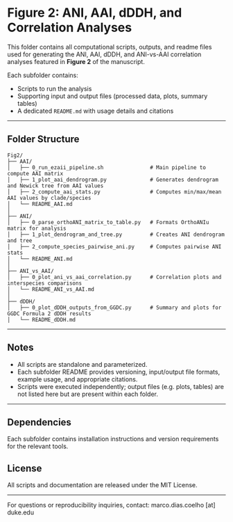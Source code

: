 # Figure 2: ANI, AAI, dDDH, and Correlation Analyses

This folder contains all computational scripts, outputs, and readme files used for generating the ANI, AAI, dDDH, and ANI-vs-AAI correlation analyses featured in **Figure 2** of the manuscript.

Each subfolder contains:
- Scripts to run the analysis
- Supporting input and output files (processed data, plots, summary tables)
- A dedicated `README.md` with usage details and citations

---

## Folder Structure

```
Fig2/
├── AAI/
│   ├── 0_run_ezaii_pipeline.sh               # Main pipeline to compute AAI matrix
│   ├── 1_plot_aai_dendrogram.py              # Generates dendrogram and Newick tree from AAI values
│   ├── 2_compute_aai_stats.py                # Computes min/max/mean AAI values by clade/species
│   └── README_AAI.md
│
├── ANI/
│   ├── 0_parse_orthoANI_matrix_to_table.py   # Formats OrthoANIu matrix for analysis
│   ├── 1_plot_dendrogram_and_tree.py         # Creates ANI dendrogram and tree
│   ├── 2_compute_species_pairwise_ani.py     # Computes pairwise ANI stats
│   └── README_ANI.md
│
├── ANI_vs_AAI/
│   ├── 0_plot_ani_vs_aai_correlation.py      # Correlation plots and interspecies comparisons
│   └── README_ANI_vs_AAI.md
│
├── dDDH/
│   ├── 0_plot_dDDH_outputs_from_GGDC.py      # Summary and plots for GGDC Formula 2 dDDH results
│   └── README_dDDH.md
```

---

## Notes
- All scripts are standalone and parameterized.
- Each subfolder README provides versioning, input/output file formats, example usage, and appropriate citations.
- Scripts were executed independently; output files (e.g. plots, tables) are not listed here but are present within each folder.

---

## Dependencies

Each subfolder contains installation instructions and version requirements for the relevant tools.

## License

All scripts and documentation are released under the MIT License.

---

For questions or reproducibility inquiries, contact: marco.dias.coelho [at] duke.edu
